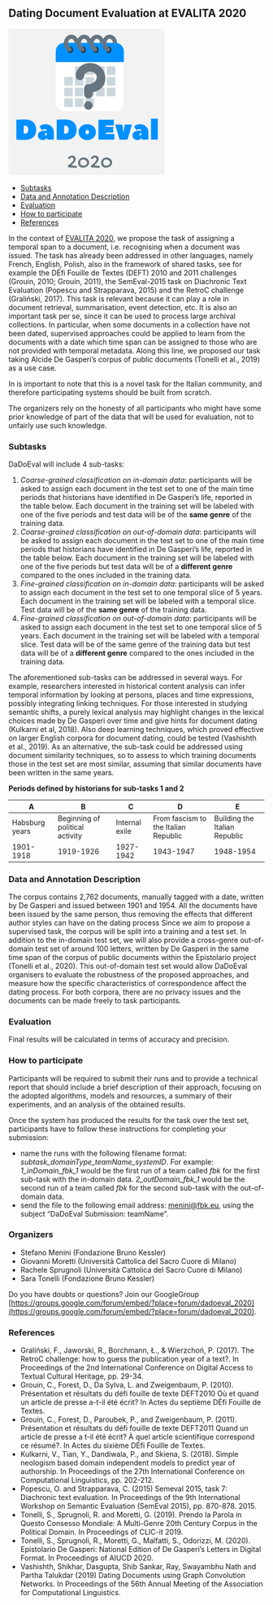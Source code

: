 ## Dating Document Evaluation at EVALITA 2020

![](DaDoEval-grigio.png)

- [Subtasks](#subtasks)
- [Data and Annotation Description](#data-and-annotation-description)
- [Evaluation](#evaluation)
- [How to participate](#how-to-participate)
- [References](#references)

In the context of [EVALITA 2020](http://www.evalita.it/2020), we propose the task of assigning a temporal span to a document, i.e. recognising when a document was issued. The task has already been addressed in other languages, namely French, English, Polish, also in the framework of shared tasks, see for example the DÉfi Fouille de Textes (DEFT) 2010 and 2011 challenges (Grouin, 2010; Grouin, 2011), the SemEval-2015 task on Diachronic Text Evaluation (Popescu and Strapparava, 2015) and the RetroC challenge (Graliński, 2017). This task is relevant because it can play a role in document retrieval, summarisation, event detection, etc. It is also an important task per se, since it can be used to process large archival collections. In particular, when some documents in a collection have not been dated, supervised approaches could be applied to learn from the documents with a date which time span can be assigned to those who are not provided with temporal metadata.
Along this line, we proposed our task taking Alcide De Gasperi’s corpus of public documents (Tonelli et al., 2019) as a use case.

In is important to note that this is a novel task for the Italian community, and therefore participating systems should be built from scratch. 

The organizers rely on the honesty of all participants who might have some prior knowledge of part of the data that will be used for evaluation, not to unfairly use such knowledge.

### Subtasks

DaDoEval will include 4 sub-tasks:

1. *Coarse-grained classification on in-domain data*: participants will be asked to assign each document in the test set to one of the main time periods that historians have identified in De Gasperi’s life, reported in the table below. Each document in the training set will be labeled with one of the five periods and test data will be of the **same genre** of the training data.
2. *Coarse-grained classification on out-of-domain data*: participants will be asked to assign each document in the test set to one of the main time periods that historians have identified in De Gasperi’s life, reported in the table below. Each document in the training set will be labeled with one of the five periods but test data will be of a **different genre** compared to the ones included in the training data.
3. *Fine-grained classification on in-domain data*: participants will be asked to assign each document in the test set to one temporal slice of 5 years. Each document in the training set will be labeled with a temporal slice. Test data will be of the **same genre** of the training data.
4. *Fine-grained classification on out-of-domain data*: participants will be asked to assign each document in the test set to one temporal slice of 5 years. Each document in the training set will be labeled with a temporal slice. Test data will be of the same genre of the training data  but test data will be of a **different genre** compared to the ones included in the training data.

The aforementioned sub-tasks can be addressed in several ways. For example, researchers interested in historical content analysis can infer temporal information by looking at persons, places and time expressions, possibly integrating linking techniques. For those interested in studying semantic shifts, a purely lexical analysis may highlight changes in the lexical choices made by De Gasperi over time and give hints for document dating (Kulkarni et al, 2018). Also deep learning techniques, which proved effective on larger English corpora for document dating, could be tested (Vashishth et al., 2019). As an alternative, the sub-task could be addressed using document similarity techniques, so to assess to which training documents those in the test set are most similar, assuming that similar documents have been written in the same years. 

**Periods defined by historians for sub-tasks 1 and 2** 

| A       | B                         | C       | D                              | E                       |
|----------------|----------------------------------|----------------|---------------------------------------|--------------------------------|
| Habsburg years | Beginning of political activity | Internal exile | From fascism to the Italian Republic | Building the Italian Republic |
| 1901-1918      | 1919-1926                        | 1927-1942      | 1943-1947                             | 1948-1954                      |

### Data and Annotation Description
The corpus contains 2,762 documents, manually tagged with a date, written by De Gasperi and issued between 1901 and 1954. 
All the documents have been issued by the same person, thus removing the effects that different author styles can have on the dating process
Since we aim to propose a supervised task, the corpus will be split into a training and a test set.
In addition to the in-domain test set, we will also provide a cross-genre out-of-domain test set of around 100 letters, written by De Gasperi in the same time span of the corpus of public documents within the Epistolario project (Tonelli et al., 2020). This out-of-domain test set would allow DaDoEval organisers to evaluate the robustness of the proposed approaches, and measure how the specific characteristics of correspondence affect the dating process. For both corpora, there are no privacy issues and the documents can be made freely to task participants.

### Evaluation
Final results will be calculated in terms of accuracy and precision.

### How to participate
Participants will be required to submit their runs and to provide a technical report that should include a brief description of their approach, focusing on the adopted algorithms, models and resources, a summary of their experiments, and an analysis of the obtained results.

Once the system has produced the results for the task over the test set, participants have to follow these instructions for completing your submission:
- name the runs with the following filename format: *subtask_domainType_teamName_systemID*.
For example: *1_inDomain_fbk_1* would be the first run of a team called *fbk* for the first sub-task with the in-domain data. *2_outDomain_fbk_1* would be the second run of a team called *fbk* for the second sub-task with the out-of-domain data.
- send the file to the following email address: menini@fbk.eu, using the subject “DaDoEval Submission: teamName”.

### Organizers
- Stefano Menini (Fondazione Bruno Kessler) 
- Giovanni Moretti (Università Cattolica del Sacro Cuore di Milano)
- Rachele Sprugnoli (Università Cattolica del Sacro Cuore di Milano)
- Sara Tonelli (Fondazione Bruno Kessler)

Do you have doubts or questions? Join our GoogleGroup [https://groups.google.com/forum/embed/?place=forum/dadoeval_2020](https://groups.google.com/forum/embed/?place=forum/dadoeval_2020).


### References
- Graliński, F., Jaworski, R., Borchmann, Ł., & Wierzchoń, P. (2017). The RetroC challenge: how to guess the publication year of a text?. In Proceedings of the 2nd International Conference on Digital Access to Textual Cultural Heritage, pp. 29-34.
- Grouin, C., Forest, D., Da Sylva, L. and Zweigenbaum, P. (2010). Présentation et résultats du défi fouille de texte DEFT2010 Où et quand un article de presse a-t-il été écrit? In Actes du septième DÉfi Fouille de Textes.
- Grouin, C., Forest, D., Paroubek, P., and Zweigenbaum, P. (2011). Présentation et résultats du défi fouille de texte DEFT2011 Quand un article de presse a t-il été écrit? À quel article scientifique correspond ce résumé?. In Actes du sixième DÉfi Fouille de Textes.
- Kulkarni, V., Tian, Y., Dandiwala, P., and Skiena, S. (2018). Simple neologism based domain independent models to predict year of authorship. In Proceedings of the 27th International Conference on Computational Linguistics, pp. 202-212.
- Popescu, O. and Strapparava, C. (2015) Semeval 2015, task 7: Diachronic text evaluation. In Proceedings of the 9th International Workshop on Semantic Evaluation (SemEval 2015), pp. 870-878. 2015.
- Tonelli, S., Sprugnoli, R. and Moretti, G. (2019). Prendo la Parola in Questo Consesso Mondiale: A Multi-Genre 20th Century Corpus in the Political Domain. In Proceedings of CLIC-it 2019.
- Tonelli, S., Sprugnoli, R., Moretti, G., Malfatti, S., Odorizzi, M. (2020). Epistolario De Gasperi: National Edition of De Gasperi’s Letters in Digital Format. In Proceedings of AIUCD 2020.
- Vashishth, Shikhar, Dasgupta, Shib Sankar, Ray, Swayambhu Nath and Partha Talukdar (2019) Dating Documents using Graph Convolution Networks. In Proceedings of the 56th Annual Meeting of the Association for Computational Linguistics.


